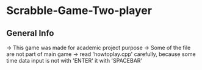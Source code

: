 # Scrabble-Game-Two-player
## General Info
-> This game was made for academic project purpose
-> Some of the file are not part of main game
-> read 'howtoplay.cpp' carefully, because some time data input is not with 'ENTER' it with 'SPACEBAR'
